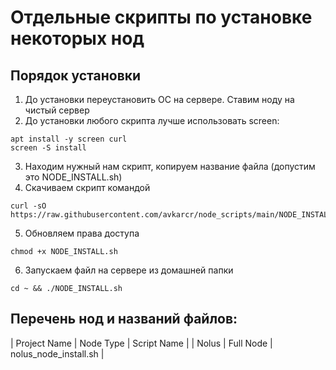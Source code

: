 # Отдельные скрипты по установке некоторых нод
## Порядок установки
1. До установки переустановить ОС на сервере. Ставим ноду на чистый сервер
2. До установки любого скрипта лучше использовать screen:
```
apt install -y screen curl
screen -S install
```
3. Находим нужный нам скрипт, копируем название файла (допустим это NODE_INSTALL.sh)
4. Скачиваем скрипт командой
```
curl -sO https://raw.githubusercontent.com/avkarcr/node_scripts/main/NODE_INSTALL.sh
```
5. Обновляем права доступа
```
chmod +x NODE_INSTALL.sh
```
6. Запускаем файл на сервере из домашней папки
```
cd ~ && ./NODE_INSTALL.sh
```
## Перечень нод и названий файлов:
| Project Name | Node Type | Script Name           |
| Nolus        | Full Node | nolus_node_install.sh |
